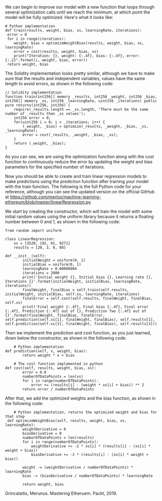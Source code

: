 We can begin to improve our model with a new function that loops through several optimization calls until we reach the minimum, at which point the model will be fully optimized. Here's what it looks like:

```
# Python implementation
def train(results, weight, bias, xs, learningRate, iterations):
 error = 0
 for i in range(iterations):
    weight, bias = optimizeWeightBias(results, weight, bias, xs, learningRate)
    error = cost(results, weight, bias, xs)
    print("Iteration: {}, weight: {:.4f}, bias: {:.4f}, error: {:.2}".format(i, weight, bias, error))
 return weight, bias
```

The Solidity implementation looks pretty similar, although we have to make sure that the results and independent variables, values have the same length to avoid errors, as shown in the following code:

```
// Solidity implementation
function train(int256[] memory _results, int256 _weight, int256 _bias, int256[] memory _xs, int256 _learningRate, uint256 _iterations) public pure returns(int256, int256) {
    require(_results.length == _xs.length, 'There must be the same number of _results than _xs values');
    int256 error = 0;
    for(uint256 i = 0; i < _iterations; i++) {
        (_weight, _bias) = optimize(_results, _weight, _bias, _xs, _learningRate);
        error = cost(_results, _weight, _bias, _xs);
    }
    return (_weight, _bias);
}
```

As you can see, we are using the optimization function along with the cost function to continuously reduce the error by updating the weight and bias parameters for the specified number of iterations.

Now you should be able to create and train linear regression models to make predictions using the prediction function after training your model with the train function. The following is the full Python code for your reference, although you can see the updated version on the official GitHub at https://github.com/merlox/machine-learning-ethereum/blob/master/linearRegression.py.

We start by creating the constructor, which will train the model with some initial random values using the uniform library because it returns a floating number between 0 and 1, as shown in the following code:

```
from random import uniform

class LinearRegression:
    xs = [3520, 192, 91, 9271]
    results = [20, 3, 0, 88]

def __init__(self):
        initialWeight = uniform(0, 1)
        initialBias = uniform(0, 1)
        learningRate = 0.00000004
        iterations = 2000
        print('Initial weight {}, Initial bias {}, Learning rate {}, Iterations {}'.format(initialWeight, initialBias, learningRate, iterations))
        finalWeight, finalBias = self.train(self.results, initialWeight, initialBias, self.xs, learningRate, iterations)
        finalError = self.cost(self.results, finalWeight, finalBias, self.xs)
        print('Final weight {:.4f}, Final bias {:.4f}, Final error {:.4f}, Prediction {:.4f} out of {}, Prediction Two {:.4f} out of {}'.format(finalWeight, finalBias, finalError, self.prediction(self.xs[1], finalWeight, finalBias), self.results[1], self.prediction(self.xs[3], finalWeight, finalBias), self.results[3]))
```
Then we implement the prediction and cost function, as you just learned, down below the constructor, as shown in the following code:

```
    # Python implementation
def prediction(self, x, weight, bias):
        return weight * x + bias

    # The cost function implemented in python
def cost(self, results, weight, bias, xs):
        error = 0.0
        numberOfDataPoints = len(xs)
        for i in range(numberOfDataPoints):
            error += (results[i] - (weight * xs[i] + bias)) ** 2
        return error / numberOfDataPoints
```

After that, we add the optimized weights and the bias function, as shown in the following code:

```
    # Python implementation, returns the optimized weight and bias for that step
 def optimizeWeightBias(self, results, weight, bias, xs, learningRate):
        weightDerivative = 0
        biasDerivative = 0
        numberOfDataPoints = len(results)
        for i in range(numberOfDataPoints):
            weightDerivative += -2 * xs[i] * (results[i] - (xs[i] * weight + bias))
            biasDerivative += -2 * (results[i] - (xs[i] * weight + bias))

        weight -= (weightDerivative / numberOfDataPoints) * learningRate
        bias -= (biasDerivative / numberOfDataPoints) * learningRate

        return weight, bias
```
Grincalaitis, Merunus. Mastering Etheruem. Packt, 2019.
